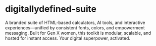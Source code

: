 # digitallydefined-suite
A branded suite of HTML-based calculators, AI tools, and interactive experiences—unified by consistent fonts, colors, and empowerment messaging. Built for Gen X women, this toolkit is modular, scalable, and hosted for instant access. Your digital superpower, activated.
